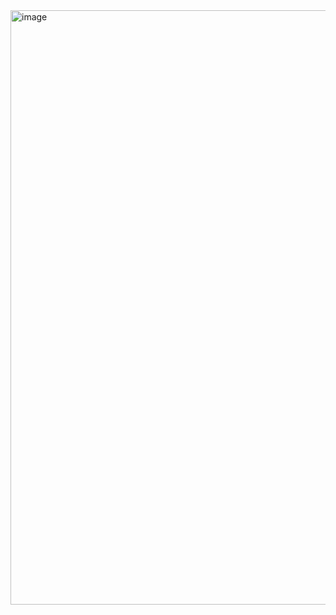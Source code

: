 <img width="951" alt="image" src="https://github.com/user-attachments/assets/12cc683f-2f22-4e30-a4cd-71a203acf33d">
